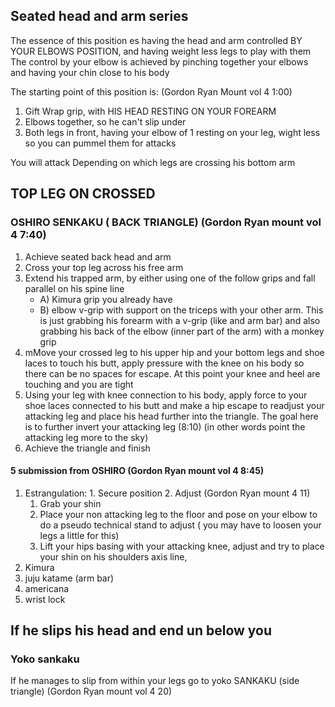 ## Seated head and arm series 
The essence of this position es having the head and arm controlled BY YOUR  ELBOWS POSITION, and having weight less legs to play with them
The control by your elbow is achieved by pinching together your elbows and having your chin close to his body

The starting point of this position is: (Gordon Ryan Mount vol 4 1:00)
1. Gift Wrap grip, with HIS HEAD RESTING ON YOUR FOREARM
2. Elbows together, so he can't slip under
3. Both legs in front, having your elbow of 1 resting on your leg, wight less so you can pummel them for attacks

You will attack Depending on which legs are crossing his bottom arm
## TOP LEG ON CROSSED
### OSHIRO SENKAKU ( BACK TRIANGLE) (Gordon Ryan mount vol 4 7:40)
   1. Achieve seated back head and arm
   2. Cross your top leg across his free arm
   3. Extend his trapped arm, by either using one of the follow grips and fall parallel on his spine line
      - A) Kimura grip you already have
      - B) elbow v-grip with support on the triceps with your other arm. This is just grabbing his forearm with a v-grip (like and arm bar) and also grabbing his back of the elbow (inner part of the arm) with a monkey grip
   4. mMove your crossed leg to his upper hip and your bottom legs and shoe laces to touch his butt, apply pressure with the knee on his body so there can be no spaces for escape. At this point your knee and heel are touching and you are tight
   5. Using your leg with knee connection to his body, apply force to your shoe laces connected to his butt and make a hip escape to readjust your attacking leg and place his head further into the triangle. The goal here is to further invert your attacking leg (8:10) (in other words point the attacking leg more to the sky)
   6. Achieve the triangle and finish

   #### 5 submission from OSHIRO (Gordon Ryan mount vol 4 8:45)
   1. Estrangulation:
    1. Secure position
    2. Adjust (Gordon Ryan mount 4 11)
       1. Grab your shin
       2. Place your non attacking leg to the floor and pose on your elbow to do a pseudo technical stand to adjust ( you may have to loosen your legs a little for this)
       3. Lift your hips  basing with your attacking knee, adjust and try to place your shin on his shoulders axis line,
   2. Kimura
   3. juju katame (arm bar)
   4. americana
   5. wrist lock

## If he slips his head and end un below you
   ### Yoko sankaku
   If he manages to slip from within your legs go to yoko SANKAKU  (side triangle) (Gordon Ryan mount vol 4 20)
